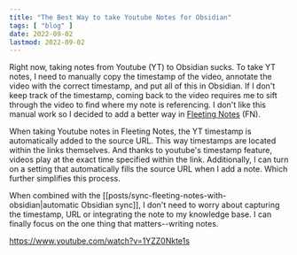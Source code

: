 ```yaml
---
title: "The Best Way to take Youtube Notes for Obsidian"
tags: [ "blog" ]
date: 2022-09-02
lastmod: 2022-09-02
---
```

Right now, taking notes from Youtube (YT) to Obsidian sucks. To take YT notes, I need to manually copy the timestamp of the video, annotate the video with the correct timestamp, and put all of this in Obsidian. If I don't keep track of the timestamp, coming back to the video requires me to sift through the video to find where my note is referencing. I don't like this manual work so I decided to add a better way in [Fleeting Notes](https://fleetingnotes.app) (FN).

When taking Youtube notes in Fleeting Notes, the YT timestamp is automatically added to the source URL. This way timestamps are located within the links themselves. And thanks to youtube's timestamp feature, videos play at the exact time specified within the link. Additionally, I can turn on a setting that automatically fills the source URL when I add a note. Which further simplifies this process. 

When combined with the [[posts/sync-fleeting-notes-with-obsidian|automatic Obsidian sync]], I don't need to worry about capturing the timestamp, URL or integrating the note to my knowledge base. I can finally focus on the one thing that matters--writing notes.


https://www.youtube.com/watch?v=1YZZ0Nkte1s
